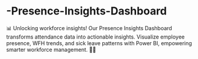 # -Presence-Insights-Dashboard
📊 Unlocking workforce insights! Our Presence Insights Dashboard transforms attendance data into actionable insights. Visualize employee presence, WFH trends, and sick leave patterns with Power BI, empowering smarter workforce management. 💼✨
